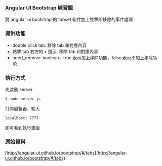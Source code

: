 ### Angular UI Bootstrap 練習題

將 angular ui bootstrap 的 tabset 組件加上雙擊即移除的事件處理

### 提供功能

- double click tab: 移除 tab 和對應內容
- 點擊 tab 右方的 x 圖示: 移除 tab 和對應內容
- need_remove: boolean，true 表示加上移除功能，false 表示不加上移除功能

### 執行方式

先啟動 server

```
$ node server.js
```

打開瀏覽器，輸入

```
localhost: 7777
```

即可看到執行畫面

### 原始資料

[http://angular-ui.github.io/bootstrap/#/tabs](http://angular-ui.github.io/bootstrap/#/tabs)